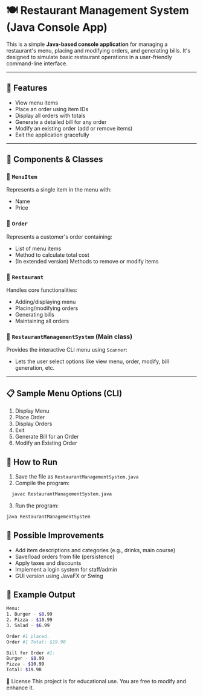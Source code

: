 # 🍽️ Restaurant Management System (Java Console App)

This is a simple **Java-based console application** for managing a restaurant's menu, placing and modifying orders, and generating bills. It's designed to simulate basic restaurant operations in a user-friendly command-line interface.

---

## 🧠 Features

- View menu items
- Place an order using item IDs
- Display all orders with totals
- Generate a detailed bill for any order
- Modify an existing order (add or remove items)
- Exit the application gracefully

---

## 🧩 Components & Classes

### 🔹 `MenuItem`
Represents a single item in the menu with:
- Name
- Price

### 🔹 `Order`
Represents a customer's order containing:
- List of menu items
- Method to calculate total cost
- (In extended version) Methods to remove or modify items

### 🔹 `Restaurant`
Handles core functionalities:
- Adding/displaying menu
- Placing/modifying orders
- Generating bills
- Maintaining all orders

### 🔹 `RestaurantManagementSystem` (Main class)
Provides the interactive CLI menu using `Scanner`:
- Lets the user select options like view menu, order, modify, bill generation, etc.

---

## 📋 Sample Menu Options (CLI)
1. Display Menu
2. Place Order
3. Display Orders
4. Exit
5. Generate Bill for an Order
6. Modify an Existing Order

## 🚀 How to Run

1. Save the file as `RestaurantManagementSystem.java`
2. Compile the program:
```bash
  javac RestaurantManagementSystem.java
```
3. Run the program:
```bash
java RestaurantManagementSystem
```

## 🔧 Possible Improvements
- Add item descriptions and categories (e.g., drinks, main course)
- Save/load orders from file (persistence)
- Apply taxes and discounts
- Implement a login system for staff/admin
- GUI version using JavaFX or Swing

## 📎 Example Output
```bash
Menu:
1. Burger - $8.99
2. Pizza - $10.99
3. Salad - $6.99

Order #1 placed.
Order #1 Total: $19.98

Bill for Order #1:
Burger - $8.99
Pizza - $10.99
Total: $19.98
```

📝 License
This project is for educational use. You are free to modify and enhance it.
